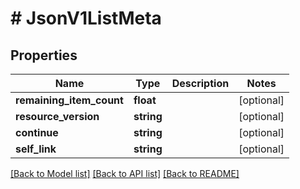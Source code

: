 # # JsonV1ListMeta

## Properties

Name | Type | Description | Notes
------------ | ------------- | ------------- | -------------
**remaining_item_count** | **float** |  | [optional]
**resource_version** | **string** |  | [optional]
**continue** | **string** |  | [optional]
**self_link** | **string** |  | [optional]

[[Back to Model list]](../../README.md#models) [[Back to API list]](../../README.md#endpoints) [[Back to README]](../../README.md)
